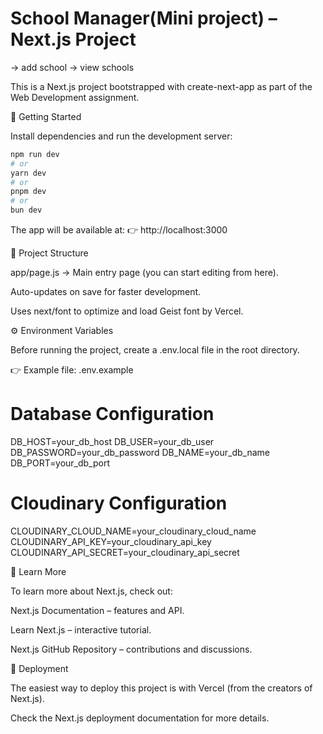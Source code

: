 # School Manager(Mini project) – Next.js Project

-> add school
-> view schools

This is a Next.js project bootstrapped with create-next-app as part of the Web Development assignment.

🚀 Getting Started

Install dependencies and run the development server:

```bash
npm run dev
# or
yarn dev
# or
pnpm dev
# or
bun dev
```


The app will be available at:
👉 http://localhost:3000

📂 Project Structure

app/page.js → Main entry page (you can start editing from here).

Auto-updates on save for faster development.

Uses next/font to optimize and load Geist font by Vercel.

⚙️ Environment Variables

Before running the project, create a .env.local file in the root directory.

👉 Example file: .env.example

# Database Configuration
DB_HOST=your_db_host
DB_USER=your_db_user
DB_PASSWORD=your_db_password
DB_NAME=your_db_name
DB_PORT=your_db_port

# Cloudinary Configuration
CLOUDINARY_CLOUD_NAME=your_cloudinary_cloud_name
CLOUDINARY_API_KEY=your_cloudinary_api_key
CLOUDINARY_API_SECRET=your_cloudinary_api_secret


📘 Learn More

To learn more about Next.js, check out:

Next.js Documentation
 – features and API.

Learn Next.js
 – interactive tutorial.

Next.js GitHub Repository
 – contributions and discussions.

🚀 Deployment

The easiest way to deploy this project is with Vercel (from the creators of Next.js).

Check the Next.js deployment documentation
 for more details.
